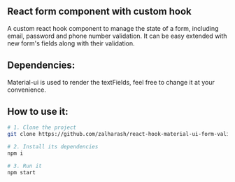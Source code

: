 ## React form component with custom hook

A custom react hook component to manage the state of a form, including email, password and phone number validation. 
It can be easy extended with new form's fields along with their validation.

## Dependencies:
Material-ui is used to render the textFields, feel free to change it at your convenience.


## How to use it:
```bash
# 1. Clone the project
git clone https://github.com/zalharash/react-hook-material-ui-form-validation.git

# 2. Install its dependencies 
npm i

# 3. Run it
npm start
```
